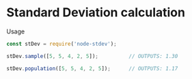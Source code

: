 # Standard Deviation calculation

Usage

```javascript
const stDev = require('node-stdev');

stDev.sample([5, 5, 4, 2, 5]);			// OUTPUTS: 1.30

stDev.population([5, 5, 4, 2, 5]);		// OUTPUTS: 1.17
```
